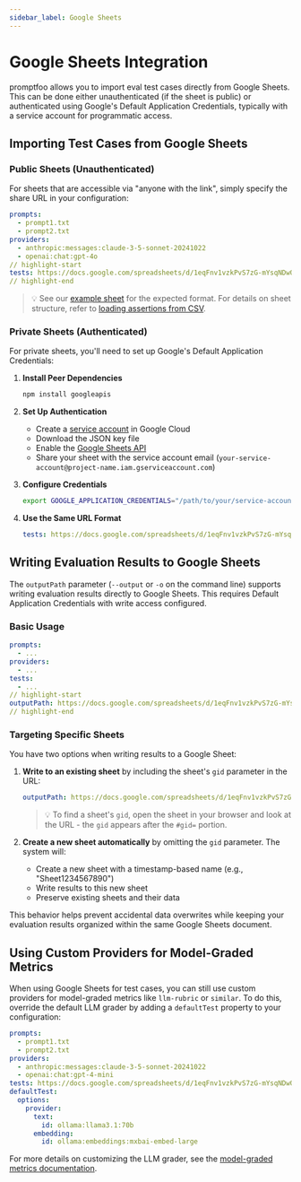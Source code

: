 ```yaml
---
sidebar_label: Google Sheets
---
```


# Google Sheets Integration

promptfoo allows you to import eval test cases directly from Google Sheets. This can be done either unauthenticated (if the sheet is public) or authenticated using Google's Default Application Credentials, typically with a service account for programmatic access.

## Importing Test Cases from Google Sheets

### Public Sheets (Unauthenticated)

For sheets that are accessible via "anyone with the link", simply specify the share URL in your configuration:

```yaml
prompts:
  - prompt1.txt
  - prompt2.txt
providers:
  - anthropic:messages:claude-3-5-sonnet-20241022
  - openai:chat:gpt-4o
// highlight-start
tests: https://docs.google.com/spreadsheets/d/1eqFnv1vzkPvS7zG-mYsqNDwOzvSaiIAsKB3zKg9H18c/edit?usp=sharing
// highlight-end
```

> 💡 See our [example sheet](https://docs.google.com/spreadsheets/d/1eqFnv1vzkPvS7zG-mYsqNDwOzvSaiIAsKB3zKg9H18c/edit#gid=0) for the expected format. For details on sheet structure, refer to [loading assertions from CSV](/docs/configuration/expected-outputs/#load-assertions-from-csv).

### Private Sheets (Authenticated)

For private sheets, you'll need to set up Google's Default Application Credentials:

1. **Install Peer Dependencies**

   ```bash
   npm install googleapis
   ```

2. **Set Up Authentication**

   - Create a [service account](https://console.cloud.google.com/iam-admin/serviceaccounts) in Google Cloud
   - Download the JSON key file
   - Enable the [Google Sheets API](https://console.cloud.google.com/apis/library/sheets.googleapis.com)
   - Share your sheet with the service account email (`your-service-account@project-name.iam.gserviceaccount.com`)

3. **Configure Credentials**

   ```bash
   export GOOGLE_APPLICATION_CREDENTIALS="/path/to/your/service-account-file.json"
   ```

4. **Use the Same URL Format**
   ```yaml
   tests: https://docs.google.com/spreadsheets/d/1eqFnv1vzkPvS7zG-mYsqNDwOzvSaiIAsKB3zKg9H18c/edit?usp=sharing
   ```

## Writing Evaluation Results to Google Sheets

The `outputPath` parameter (`--output` or `-o` on the command line) supports writing evaluation results directly to Google Sheets. This requires Default Application Credentials with write access configured.

### Basic Usage

```yaml
prompts:
  - ...
providers:
  - ...
tests:
  - ...
// highlight-start
outputPath: https://docs.google.com/spreadsheets/d/1eqFnv1vzkPvS7zG-mYsqNDwOzvSaiIAsKB3zKg9H18c/edit?usp=sharing
// highlight-end
```

### Targeting Specific Sheets

You have two options when writing results to a Google Sheet:

1. **Write to an existing sheet** by including the sheet's `gid` parameter in the URL:

   ```yaml
   outputPath: https://docs.google.com/spreadsheets/d/1eqFnv1vzkPvS7zG-mYsqNDwOzvSaiIAsKB3zKg9H18c/edit#gid=123456789
   ```

   > 💡 To find a sheet's `gid`, open the sheet in your browser and look at the URL - the `gid` appears after the `#gid=` portion.

2. **Create a new sheet automatically** by omitting the `gid` parameter. The system will:
   - Create a new sheet with a timestamp-based name (e.g., "Sheet1234567890")
   - Write results to this new sheet
   - Preserve existing sheets and their data

This behavior helps prevent accidental data overwrites while keeping your evaluation results organized within the same Google Sheets document.

## Using Custom Providers for Model-Graded Metrics

When using Google Sheets for test cases, you can still use custom providers for model-graded metrics
like `llm-rubric` or `similar`. To do this, override the default LLM grader by adding a `defaultTest` property to your configuration:

```yaml
prompts:
  - prompt1.txt
  - prompt2.txt
providers:
  - anthropic:messages:claude-3-5-sonnet-20241022
  - openai:chat:gpt-4-mini
tests: https://docs.google.com/spreadsheets/d/1eqFnv1vzkPvS7zG-mYsqNDwOzvSaiIAsKB3zKg9H18c/edit?usp=sharing
defaultTest:
  options:
    provider:
      text:
        id: ollama:llama3.1:70b
      embedding:
        id: ollama:embeddings:mxbai-embed-large
```

For more details on customizing the LLM grader, see the [model-graded metrics documentation](/docs/configuration/expected-outputs/model-graded/#overriding-the-llm-grader).
